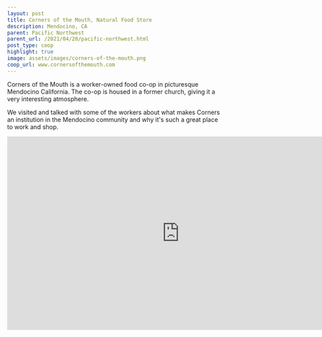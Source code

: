 ```yaml
---
layout: post
title: Corners of the Mouth, Natural Food Store
description: Mendocino, CA
parent: Pacific Northwest
parent_url: /2021/04/20/pacific-northwest.html
post_type: coop
highlight: true
image: assets/images/corners-of-the-mouth.png
coop_url: www.cornersofthemouth.com
---
```


Corners of the Mouth is a worker-owned food co-op in picturesque Mendocino California.  The co-op is housed in a former church, giving it a very interesting atmosphere.

We visited and talked with some of the workers about what makes Corners an institution in the Mendocino community and why it's such a great place to work and shop.

<div class="iframe-wrapper">
<iframe width="800" height="450" src="https://www.youtube.com/embed/zBjQfAgq7Ic" title="YouTube video player" frameborder="0" allow="accelerometer; autoplay; clipboard-write; encrypted-media; gyroscope; picture-in-picture" allowfullscreen></iframe>
</div>